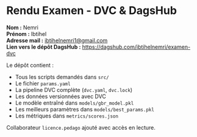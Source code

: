 # Rendu Examen - DVC & DagsHub

**Nom :** Nemri  
**Prénom :** Ibtihel  
**Adresse mail :** ibtihelnemri1@gmail.com  
**Lien vers le dépôt DagsHub :** https://dagshub.com/ibtihelnemri/examen-dvc

Le dépôt contient :
- Tous les scripts demandés dans `src/`
- Le fichier `params.yaml`
- La pipeline DVC complète (`dvc.yaml`, `dvc.lock`)
- Les données versionnées avec DVC
- Le modèle entraîné dans `models/gbr_model.pkl`
- Les meilleurs paramètres dans `models/best_params.pkl`
- Les métriques dans `metrics/scores.json`

Collaborateur `licence.pedago` ajouté avec accès en lecture.

